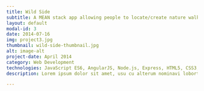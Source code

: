 ```yaml
---
title: Wild Side
subtitle: A MEAN stack app allowing people to locate/create nature walk in their local area
layout: default
modal-id: 3
date: 2014-07-16
img: project3.jpg
thumbnail: wild-side-thumbnail.jpg
alt: image-alt
project-date: April 2014
category: Web Development
technologies: JavaScript ES6, AngularJS, Node.js, Express, HTML5, CSS3, SASS Bcrypt, JWT, AWS S3, MongoDB, AJAX, Google Maps API, Mocha.
description: Lorem ipsum dolor sit amet, usu cu alterum nominavi lobortis. At duo novum diceret. Tantas apeirian vix et, usu sanctus postulant inciderint ut, populo diceret necessitatibus in vim. Cu eum dicam feugiat noluisse.

---
```

